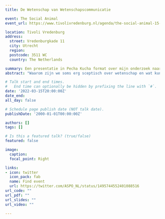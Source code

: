```yaml
---
title: De Wetenschap van Wetenschapscommunicatie

event: The Social Animal
event_url: https://www.tivolivredenburg.nl/agenda/the-social-animal-15-03-2022/

location: Tivoli Vredenburg
address:
  street: Vredenburgkade 11  
  city: Utrecht
  region: 
  postcode: 3511 WC
  country: The Netherlands

summary: Een presentatie in Pecha Kucha format over mijn onderzoek naar de wetenschap van wetenschapscommunicatie.
abstract: "Waarom zijn we soms erg sceptisch over wetenschap en wat kunnen we hier aan kunnen doen? Daarbij bepreek ik vooral onderwerpen waarover het wetenschappelijk bewijs helder is, maar die bij het publiek soms omstreden zijn, zoals klimaatverandering en vaccinatie. Is er nog kans op een goed geïnformeerde samenleving of doen de wetenschappelijke feiten er niet meer toe?"

# Talk start and end times.
#   End time can optionally be hidden by prefixing the line with `#`.
date: '2022-03-15T20:00:00Z'
date_end: 
all_day: false

# Schedule page publish date (NOT talk date).
publishDate: '2000-01-01T00:00:00Z'

authors: []
tags: []

# Is this a featured talk? (true/false)
featured: false

image:
  caption: 
  focal_point: Right

links:
- icon: twitter
  icon_pack: fab
  name: Find event
  url: https://twitter.com/ASPO_NL/status/1495744552401088516
url_code: ""
url_pdf: ""
url_slides: ""
url_video: ""

---
```


